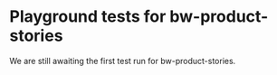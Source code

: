 # Playground tests for bw-product-stories
We are still awaiting the first test run for bw-product-stories.
